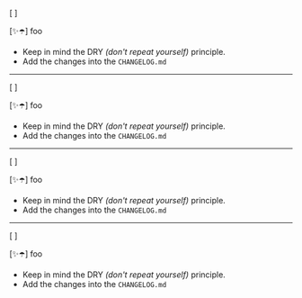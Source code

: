[ ]

[✨☂️] foo

-   Keep in mind the DRY _(don't repeat yourself)_ principle.
-   Add the changes into the `CHANGELOG.md`

---

[ ]

[✨☂️] foo

-   Keep in mind the DRY _(don't repeat yourself)_ principle.
-   Add the changes into the `CHANGELOG.md`

---

[ ]

[✨☂️] foo

-   Keep in mind the DRY _(don't repeat yourself)_ principle.
-   Add the changes into the `CHANGELOG.md`

---

[ ]

[✨☂️] foo

-   Keep in mind the DRY _(don't repeat yourself)_ principle.
-   Add the changes into the `CHANGELOG.md`